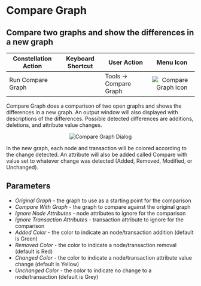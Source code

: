 # Compare Graph

## Compare two graphs and show the differences in a new graph

<table class="table table-striped">
<thead>
<tr class="header">
<th>Constellation Action</th>
<th>Keyboard Shortcut</th>
<th>User Action</th>
<th style="text-align: center;">Menu Icon</th>
</tr>
</thead>
<tbody>
<tr class="odd">
<td>Run Compare Graph</td>
<td></td>
<td>Tools -&gt; Compare Graph</td>
<td style="text-align: center;"><img src="../constellation/CoreVisualGraph/src/au/gov/asd/tac/constellation/graph/visual/docs/resources/compareGraph_1.png" alt="Compare Graph Icon" /></td>
</tr>
</tbody>
</table>

Compare Graph does a comparison of two open graphs and shows the
differences in a new graph. An output window will also displayed with
descriptions of the differences. Possible detected differences are
additions, deletions, and attribute value changes.

<div style="text-align: center">

<img src="../constellation/CoreVisualGraph/src/au/gov/asd/tac/constellation/graph/visual/docs/resources/CompareGraph.png" alt="Compare Graph
Dialog" />

</div>

In the new graph, each node and transaction will be colored according
to the change detected. An attribute will also be added called Compare
with value set to whatever change was detected (Added, Removed,
Modified, or Unchanged).

## Parameters

-   *Original Graph* - the graph to use as a starting point for the
    comparison
-   *Compare With Graph* - the graph to compare against the original
    graph
-   *Ignore Node Attributes* - node attributes to ignore for the
    comparison
-   *Ignore Transaction Attributes* - transaction attribute to ignore
    for the comparison
-   *Added Color* - the color to indicate an node/transaction addition
    (default is Green)
-   *Removed Color* - the color to indicate a node/transaction removal
    (default is Red)
-   *Changed Color* - the color to indicate a node/transaction
    attribute value change (default is Yellow)
-   *Unchanged Color* - the color to indicate no change to a
    node/transaction (default is Grey)
